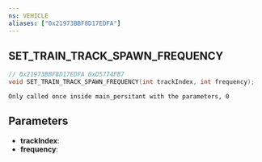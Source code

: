 ```yaml
---
ns: VEHICLE
aliases: ["0x21973BBF8D17EDFA"]
---
```

## SET_TRAIN_TRACK_SPAWN_FREQUENCY

```c
// 0x21973BBF8D17EDFA 0xD5774FB7
void SET_TRAIN_TRACK_SPAWN_FREQUENCY(int trackIndex, int frequency);
```

```
Only called once inside main_persitant with the parameters, 0  
```

## Parameters
* **trackIndex**: 
* **frequency**: 

